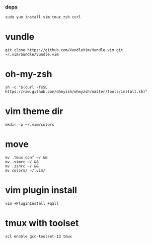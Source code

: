 ### deps
`sudo yum install vim tmux zsh curl`

# vundle
`git clone https://github.com/VundleVim/Vundle.vim.git ~/.vim/bundle/Vundle.vim`

# oh-my-zsh
`sh -c "$(curl -fsSL https://raw.github.com/ohmyzsh/ohmyzsh/master/tools/install.sh)"`

# vim theme dir
`mkdir -p ~/.vim/colors`

# move
```
mv .tmux.conf ~/ &&
mv .vimrc ~/ &&
mv .zshrc ~/ &&
mv colors/ ~/.vim/
```

# vim plugin install
`vim +PluginInstall +qall`

# tmux with toolset
`scl enable gcc-toolset-13 tmux`
